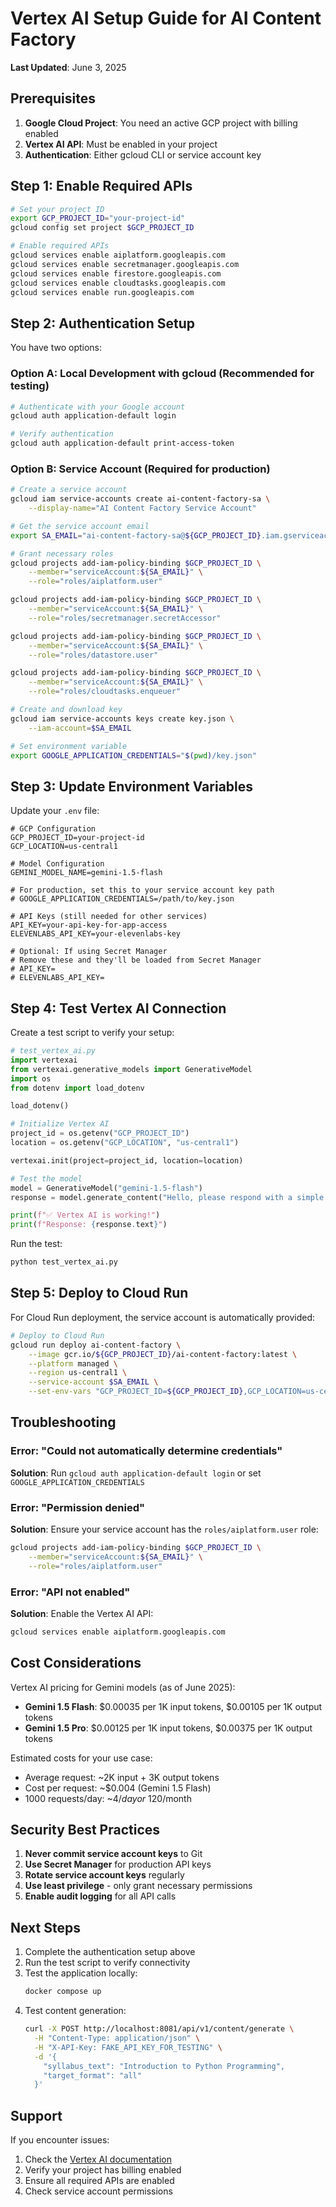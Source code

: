 # Vertex AI Setup Guide for AI Content Factory

**Last Updated**: June 3, 2025

## Prerequisites

1. **Google Cloud Project**: You need an active GCP project with billing enabled
2. **Vertex AI API**: Must be enabled in your project
3. **Authentication**: Either gcloud CLI or service account key

## Step 1: Enable Required APIs

```bash
# Set your project ID
export GCP_PROJECT_ID="your-project-id"
gcloud config set project $GCP_PROJECT_ID

# Enable required APIs
gcloud services enable aiplatform.googleapis.com
gcloud services enable secretmanager.googleapis.com
gcloud services enable firestore.googleapis.com
gcloud services enable cloudtasks.googleapis.com
gcloud services enable run.googleapis.com
```

## Step 2: Authentication Setup

You have two options:

### Option A: Local Development with gcloud (Recommended for testing)

```bash
# Authenticate with your Google account
gcloud auth application-default login

# Verify authentication
gcloud auth application-default print-access-token
```

### Option B: Service Account (Required for production)

```bash
# Create a service account
gcloud iam service-accounts create ai-content-factory-sa \
    --display-name="AI Content Factory Service Account"

# Get the service account email
export SA_EMAIL="ai-content-factory-sa@${GCP_PROJECT_ID}.iam.gserviceaccount.com"

# Grant necessary roles
gcloud projects add-iam-policy-binding $GCP_PROJECT_ID \
    --member="serviceAccount:${SA_EMAIL}" \
    --role="roles/aiplatform.user"

gcloud projects add-iam-policy-binding $GCP_PROJECT_ID \
    --member="serviceAccount:${SA_EMAIL}" \
    --role="roles/secretmanager.secretAccessor"

gcloud projects add-iam-policy-binding $GCP_PROJECT_ID \
    --member="serviceAccount:${SA_EMAIL}" \
    --role="roles/datastore.user"

gcloud projects add-iam-policy-binding $GCP_PROJECT_ID \
    --member="serviceAccount:${SA_EMAIL}" \
    --role="roles/cloudtasks.enqueuer"

# Create and download key
gcloud iam service-accounts keys create key.json \
    --iam-account=$SA_EMAIL

# Set environment variable
export GOOGLE_APPLICATION_CREDENTIALS="$(pwd)/key.json"
```

## Step 3: Update Environment Variables

Update your `.env` file:

```env
# GCP Configuration
GCP_PROJECT_ID=your-project-id
GCP_LOCATION=us-central1

# Model Configuration
GEMINI_MODEL_NAME=gemini-1.5-flash

# For production, set this to your service account key path
# GOOGLE_APPLICATION_CREDENTIALS=/path/to/key.json

# API Keys (still needed for other services)
API_KEY=your-api-key-for-app-access
ELEVENLABS_API_KEY=your-elevenlabs-key

# Optional: If using Secret Manager
# Remove these and they'll be loaded from Secret Manager
# API_KEY=
# ELEVENLABS_API_KEY=
```

## Step 4: Test Vertex AI Connection

Create a test script to verify your setup:

```python
# test_vertex_ai.py
import vertexai
from vertexai.generative_models import GenerativeModel
import os
from dotenv import load_dotenv

load_dotenv()

# Initialize Vertex AI
project_id = os.getenv("GCP_PROJECT_ID")
location = os.getenv("GCP_LOCATION", "us-central1")

vertexai.init(project=project_id, location=location)

# Test the model
model = GenerativeModel("gemini-1.5-flash")
response = model.generate_content("Hello, please respond with a simple greeting.")

print(f"✅ Vertex AI is working!")
print(f"Response: {response.text}")
```

Run the test:
```bash
python test_vertex_ai.py
```

## Step 5: Deploy to Cloud Run

For Cloud Run deployment, the service account is automatically provided:

```bash
# Deploy to Cloud Run
gcloud run deploy ai-content-factory \
    --image gcr.io/${GCP_PROJECT_ID}/ai-content-factory:latest \
    --platform managed \
    --region us-central1 \
    --service-account $SA_EMAIL \
    --set-env-vars "GCP_PROJECT_ID=${GCP_PROJECT_ID},GCP_LOCATION=us-central1"
```

## Troubleshooting

### Error: "Could not automatically determine credentials"

**Solution**: Run `gcloud auth application-default login` or set `GOOGLE_APPLICATION_CREDENTIALS`

### Error: "Permission denied"

**Solution**: Ensure your service account has the `roles/aiplatform.user` role:
```bash
gcloud projects add-iam-policy-binding $GCP_PROJECT_ID \
    --member="serviceAccount:${SA_EMAIL}" \
    --role="roles/aiplatform.user"
```

### Error: "API not enabled"

**Solution**: Enable the Vertex AI API:
```bash
gcloud services enable aiplatform.googleapis.com
```

## Cost Considerations

Vertex AI pricing for Gemini models (as of June 2025):
- **Gemini 1.5 Flash**: $0.00035 per 1K input tokens, $0.00105 per 1K output tokens
- **Gemini 1.5 Pro**: $0.00125 per 1K input tokens, $0.00375 per 1K output tokens

Estimated costs for your use case:
- Average request: ~2K input + 3K output tokens
- Cost per request: ~$0.004 (Gemini 1.5 Flash)
- 1000 requests/day: ~$4/day or ~$120/month

## Security Best Practices

1. **Never commit service account keys** to Git
2. **Use Secret Manager** for production API keys
3. **Rotate service account keys** regularly
4. **Use least privilege** - only grant necessary permissions
5. **Enable audit logging** for all API calls

## Next Steps

1. Complete the authentication setup above
2. Run the test script to verify connectivity
3. Test the application locally:
   ```bash
   docker compose up
   ```
4. Test content generation:
   ```bash
   curl -X POST http://localhost:8081/api/v1/content/generate \
     -H "Content-Type: application/json" \
     -H "X-API-Key: FAKE_API_KEY_FOR_TESTING" \
     -d '{
       "syllabus_text": "Introduction to Python Programming",
       "target_format": "all"
     }'
   ```

## Support

If you encounter issues:
1. Check the [Vertex AI documentation](https://cloud.google.com/vertex-ai/docs)
2. Verify your project has billing enabled
3. Ensure all required APIs are enabled
4. Check service account permissions
